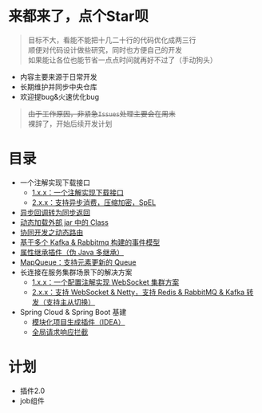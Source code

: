 # 来都来了，点个Star呗

> 目标不大，看能不能把十几二十行的代码优化成两三行<br/>
顺便对代码设计做些研究，同时也方便自己的开发<br/>
如果能让各位也能节省一点点时间就再好不过了（手动狗头）

- 内容主要来源于日常开发
- 长期维护并同步中央仓库
- 欢迎提bug&火速优化bug

> ~~由于工作原因，非紧急`Issues`处理主要会在周末~~<br/>
裸辞了，开始后续开发计划

# 目录

- 一个注解实现下载接口
  - [1.x.x：一个注解实现下载接口](../../wiki/Concept-Download)
  - [2.x.x：支持异步消费，压缩加密，SpEL](../../wiki/Concept-Download-2)
- [异步回调转为同步返回](../../wiki/Concept-Sync-Waiting)
- [动态加载外部 jar 中的 Class](../../wiki/Concept-Plugin)
- [协同开发之动态路由](../../wiki/Concept-Router)
- [基于多个 Kafka & Rabbitmq 构建的事件模型](../../wiki/Concept-Event)
- [属性继承插件（伪 Java 多继承）](../../wiki/Concept-Inherit)
- [MapQueue：支持元素更新的 Queue](../../wiki/Concept-MapQueue)
- 长连接在服务集群场景下的解决方案
  - [1.x.x：一个配置注解实现 WebSocket 集群方案](../../wiki/Concept-WebSocket-LoadBalance)
  - [2.x.x：支持 WebSocket & Netty，支持 Redis & RabbitMQ & Kafka 转发（支持主从切换）](../../wiki/Concept-Connection-LoadBalance)
- Spring Cloud & Spring Boot 基建
  - [模块化项目生成插件（IDEA）](../../wiki/Concept-Cloud-Plugin-Intellij)
  - [全局请求响应拦截](../../wiki/Concept-Cloud-Web)
 
# 计划

- 插件2.0
- job组件
